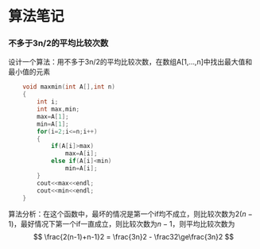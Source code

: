 # 算法笔记

### 不多于3n/2的平均比较次数

设计一个算法：用不多于3n/2的平均比较次数，在数组A[1,...,n]中找出最大值和最小值的元素

```	C
    void maxmin(int A[],int n)
    {
        int i;
        int max,min;
        max=A[1];
        min=A[1];
        for(i=2;i<=n;i++)
        {
            if(A[i]>max)
                max=A[i];
            else if(A[i]<min)
                min=A[i];
        }
        cout<<max<<endl;
        cout<<min<<endl;
    }
```

算法分析：在这个函数中，最坏的情况是第一个if均不成立，则比较次数为$2(n-1)$，最好情况下第一个if一直成立，则比较次数为$n-1$，则平均比较次数为
$$
\frac{2(n-1)+n-1}2 = \frac{3n}2 - \frac32\ge\frac{3n}2
$$

